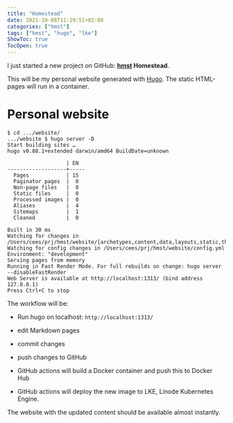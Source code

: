 ```yaml
---
title: "Homestead"
date: 2021-10-08T11:29:51+02:00
categories: ["hmst"]
tags: ["hmst", "hugo", "lke"]
ShowToc: true
TocOpen: true
---
```


I just started a new project on GitHub:
**[hmst](https://github.com/ceesvandegriend/hmst) Homestead**.

This will be my personal website generated with [Hugo](https://gohugo.io/).
The static HTML-pages will run in a container.


# Personal website


```shell
$ cd .../website/
.../website $ hugo server -D
Start building sites …
hugo v0.88.1+extended darwin/amd64 BuildDate=unknown

                   | EN
-------------------+-----
  Pages            | 15
  Paginator pages  |  0
  Non-page files   |  0
  Static files     |  0
  Processed images |  0
  Aliases          |  4
  Sitemaps         |  1
  Cleaned          |  0

Built in 30 ms
Watching for changes in /Users/cees/prj/hmst/website/{archetypes,content,data,layouts,static,themes}
Watching for config changes in /Users/cees/prj/hmst/website/config.yml
Environment: "development"
Serving pages from memory
Running in Fast Render Mode. For full rebuilds on change: hugo server --disableFastRender
Web Server is available at http://localhost:1313/ (bind address 127.0.0.1)
Press Ctrl+C to stop
```

The workflow will be:

* Run hugo on localhost: `http://localhost:1313/`

* edit Markdown pages

* commit changes

* push changes to GitHub

* GitHub actions will build a Docker container and push this to Docker Hub

* GitHub actions will deploy the new image to LKE, Linode Kubernetes Engine.

The website with the updated content should be available almost instantly. 